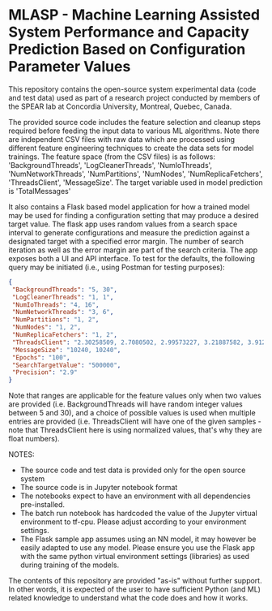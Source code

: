 # MLASP - Machine Learning Assisted System Performance and Capacity Prediction Based on Configuration Parameter Values
This repository contains the open-source system experimental data (code and test data) used as part of a research project conducted by members of the SPEAR lab at Concordia University, Montreal, Quebec, Canada.

The provided source code includes the feature selection and cleanup steps required before feeding the input data to various ML algorithms.
Note there are independent CSV files with raw data which are processed using different feature engineering techniques to create the data sets for model trainings.
The feature space (from the CSV files) is as follows: 'BackgroundThreads', 'LogCleanerThreads', 'NumIoThreads', 'NumNetworkThreads', 'NumPartitions', 'NumNodes', 'NumReplicaFetchers', 'ThreadsClient', 'MessageSize'.
The target variable used in model prediction is 'TotalMessages'

It also contains a Flask based model application for how a trained model may be used for finding a configuration setting that may produce a desired target value. The flask app uses random values from a search space interval to generate configurations and measure the prediction against a designated target with a specified error margin. The number of search iteration as well as the error margin are part of the search criteria. The app exposes both a UI and API interface. To test for the defaults, the following query may be initiated (i.e., using Postman for testing purposes):
```json
{
 "BackgroundThreads": "5, 30",
 "LogCleanerThreads": "1, 1",
 "NumIoThreads": "4, 16",
 "NumNetworkThreads": "3, 6",
 "NumPartitions": "1, 2",
 "NumNodes": "1, 2",
 "NumReplicaFetchers": "1, 2",
 "ThreadsClient": "2.30258509, 2.7080502, 2.99573227, 3.21887582, 3.91202301",
 "MessageSize": "10240, 10240",
 "Epochs": "100",
 "SearchTargetValue": "500000",
 "Precision": "2.9"
}
```
Note that ranges are applicable for the feature values only when two values are provided (i.e. BackgroundThreads will have random integer values between 5 and 30), and a choice of possible values is used when multiple entries are provided (i.e. ThreadsClient will have one of the given samples - note that ThreadsClient here is using normalized values, that's why they are float numbers).

NOTES:
- The source code and test data is provided only for the open source system
- The source code is in Jupyter notebook format
- The notebooks expect to have an environment with all dependencies pre-installed.
- The batch run notebook has hardcoded the value of the Jupyter virtual environment to tf-cpu. Please adjust according to your environment settings.
- The Flask sample app assumes using an NN model, it may however be easily adapted to use any model. Please ensure you use the Flask app with the same python virtual environment settings (libraries) as used during training of the models.

The contents of this repository are provided "as-is" without further support. In other words, it is expected of the user to have sufficient Python (and ML) related knowledge to understand what the code does and how it works.



